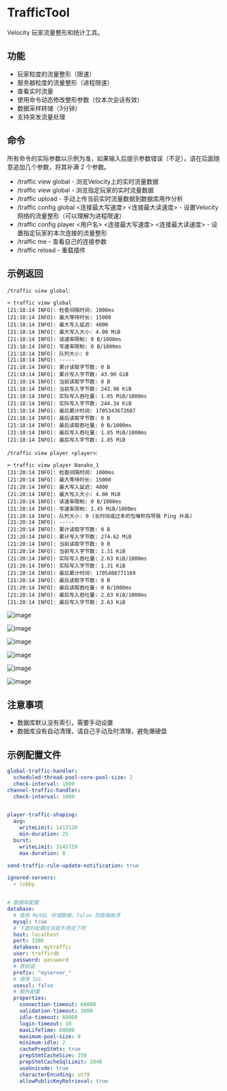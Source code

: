 # TrafficTool

Velocity 玩家流量整形和统计工具。

## 功能

* 玩家粒度的流量整形（限速）
* 服务器粒度的流量整形（进程限速）
* 查看实时流量
* 使用命令动态修改整形参数（仅本次会话有效）
* 数据采样转储（3分钟）
* 支持突发流量处理

## 命令

所有命令的实际参数以示例为准，如果输入后提示参数错误（不足），请在后面随意追加几个参数，将其补满 2 个参数。

* /traffic view global - 浏览Velocity上的实时流量数据
* /traffic view global <player> - 浏览指定玩家的实时流量数据
* /traffic upload - 手动上传当前实时流量数据到数据库用作分析
* /traffic config global <连接最大写速度> <连接最大读速度> - 设置Velocity网络的流量整形（可以理解为进程限速）
* /traffic config player <用户名> <连接最大写速度> <连接最大读速度> - 设置指定玩家的本次连接的流量整形
* /traffic me - 查看自己的连接参数
* /traffic reload - 重载插件

## 示例返回

`/traffic view global`:

```
> traffic view global
[21:18:14 INFO]: 检查间隔时间: 1000ms
[21:18:14 INFO]: 最大等待时长: 15000
[21:18:14 INFO]: 最大写入延迟: 4000
[21:18:14 INFO]: 最大写入大小: 4.00 MiB
[21:18:14 INFO]: 读速率限制: 0 B/1000ms
[21:18:14 INFO]: 写速率限制: 0 B/1000ms
[21:18:14 INFO]: 队列大小: 0
[21:18:14 INFO]: -----
[21:18:14 INFO]: 累计读取字节数: 0 B
[21:18:14 INFO]: 累计写入字节数: 43.90 GiB
[21:18:14 INFO]: 当前读取字节数: 0 B
[21:18:14 INFO]: 当前写入字节数: 243.98 KiB
[21:18:14 INFO]: 实际写入吞吐量: 1.85 MiB/1000ms
[21:18:14 INFO]: 实际写入字节数: 244.34 KiB
[21:18:14 INFO]: 最后累计时间: 1705343672607
[21:18:14 INFO]: 最后读取字节数: 0 B
[21:18:14 INFO]: 最后读取吞吐量: 0 B/1000ms
[21:18:14 INFO]: 最后写入吞吐量: 1.85 MiB/1000ms
[21:18:14 INFO]: 最后写入字节数: 1.85 MiB
```

`/traffic view player <player>`:

```
> traffic view player Nanako_1
[21:20:14 INFO]: 检查间隔时间: 1000ms
[21:20:14 INFO]: 最大等待时长: 15000
[21:20:14 INFO]: 最大写入延迟: 4000
[21:20:14 INFO]: 最大写入大小: 4.00 MiB
[21:20:14 INFO]: 读速率限制: 0 B/1000ms
[21:20:14 INFO]: 写速率限制: 1.45 MiB/1000ms
[21:20:14 INFO]: 队列大小: 0 (长时间或过多的包堆积将导致 Ping 升高)
[21:20:14 INFO]: -----
[21:20:14 INFO]: 累计读取字节数: 0 B
[21:20:14 INFO]: 累计写入字节数: 274.62 MiB
[21:20:14 INFO]: 当前读取字节数: 0 B
[21:20:14 INFO]: 当前写入字节数: 1.31 KiB
[21:20:14 INFO]: 实际写入吞吐量: 2.63 KiB/1000ms
[21:20:14 INFO]: 实际写入字节数: 1.31 KiB
[21:20:14 INFO]: 最后累计时间: 1705408771169
[21:20:14 INFO]: 最后读取字节数: 0 B
[21:20:14 INFO]: 最后读取吞吐量: 0 B/1000ms
[21:20:14 INFO]: 最后写入吞吐量: 2.63 KiB/1000ms
[21:20:14 INFO]: 最后写入字节数: 2.63 KiB
```

![image](https://github.com/RIA-AED/TrafficTool/assets/30802565/5dafc582-cb7c-4af2-97a8-f1ca605edfba)

![image](https://github.com/RIA-AED/TrafficTool/assets/30802565/75800b17-88f2-427b-9a03-1770da856584)

![image](https://github.com/RIA-AED/TrafficTool/assets/30802565/7be10ed5-78ed-4a8d-8402-2bda0f49a712)

![image](https://github.com/RIA-AED/TrafficTool/assets/30802565/982ed19c-1298-4987-9787-1988cedb42a3)

![image](https://github.com/RIA-AED/TrafficTool/assets/30802565/9e57c504-acc9-453f-9d84-d2499a14f7ec)

![image](https://github.com/RIA-AED/TrafficTool/assets/30802565/881cf176-ad8c-4763-be63-cb6601612bea)


## 注意事项

* 数据库默认没有索引，需要手动设置
* 数据库没有自动清理，请自己手动及时清理，避免爆硬盘

## 示例配置文件

```yaml
global-traffic-handler:
  scheduled-thread-pool-core-pool-size: 2
  check-interval: 1000
channel-traffic-handler:
  check-interval: 1000


player-traffic-shaping:
  avg:
    writeLimit: 1413120
    min-duration: 25
  burst:
    writeLimit: 3145728
    max-duration: 8

send-traffic-rule-update-notification: true

ignored-servers:
  - lobby


# 数据库配置
database:
  # 使用 MySQL 存储数据，false 则直接崩溃
  mysql: true
  # 下面的配置应该就不用说了吧
  host: localhost
  port: 3306
  database: mytraffic
  user: trafficdb
  password: password
  # 表前缀
  prefix: "myserver_"
  # 使用 SSL
  usessl: false
  # 额外配置
  properties:
    connection-timeout: 60000
    validation-timeout: 3000
    idle-timeout: 60000
    login-timeout: 10
    maxLifeTime: 60000
    maximum-pool-size: 8
    minimum-idle: 2
    cachePrepStmts: true
    prepStmtCacheSize: 250
    prepStmtCacheSqlLimit: 2048
    useUnicode: true
    characterEncoding: utf8
    allowPublicKeyRetrieval: true
```


